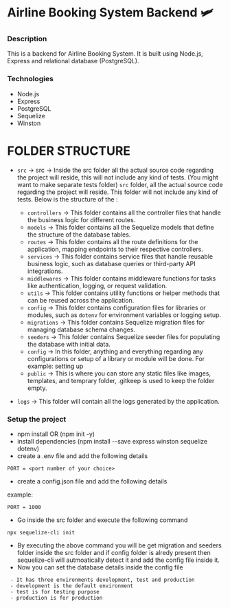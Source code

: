 # Airline Booking System Backend 🛩️

### Description
This is a backend for Airline Booking System. It is built using Node.js, Express and relational database (PostgreSQL).

### Technologies
- Node.js
- Express
- PostgreSQL
- Sequelize
- Winston

# FOLDER STRUCTURE

- `src`  -> src -> Inside the src folder all the actual source code regarding the project will reside, this will not include any kind of tests. (You might want to make separate tests folder) `src` folder, all the actual source code regarding the project will reside. This folder will not include any kind of tests. Below is the structure of the :
  - `controllers` -> This folder contains all the controller files that handle the business logic for different routes.
  - `models` -> This folder contains all the Sequelize models that define the structure of the database tables.
  - `routes` -> This folder contains all the route definitions for the application, mapping endpoints to their respective controllers.
  - `services` -> This folder contains service files that handle reusable business logic, such as database queries or third-party API integrations.
  - `middlewares` -> This folder contains middleware functions for tasks like authentication, logging, or request validation.
  - `utils` -> This folder contains utility functions or helper methods that can be reused across the application.
  - `config` -> This folder contains configuration files for libraries or modules, such as `dotenv` for environment variables or logging setup.
  - `migrations` -> This folder contains Sequelize migration files for managing database schema changes.
  - `seeders` -> This folder contains Sequelize seeder files for populating the database with initial data.
  - `config`  -> In this folder, anything and everything regarding any configurations or setup of a library or module will be done. For example: setting up 
  - `public`  ->  This is where you can store any static files like images, templates, and temprary folder, .gitkeep is used to keep the folder empty.

- `logs` -> This folder will contain all the logs generated by the application.



### Setup the project 

- npm install  OR  (npm init -y)
- install dependencies (npm install --save express winston sequelize dotenv)
- create a .env file and add the following details
```
PORT = <port number of your choice>
```
- create a config.json file and add the following details

example:
```
PORT = 1000
```
- Go inside the src folder and execute the following command
``` 
npx sequelize-cli init
```
- By executing the above command you will be get migration and seeders folder inside the src folder and if config folder is alredy present then sequelize-cli will autmoatically detect it and add the config file inside it.
- Now you can set the database details inside the config file
```
 - It has three environments development, test and production
 - development is the default environment
 - test is for testing purpose
 - production is for production
 ```

 




